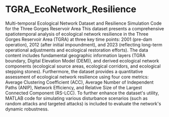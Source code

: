 # TGRA_EcoNetwork_Resilience
Multi-temporal Ecological Network Dataset and Resilience Simulation Code for the Three Gorges Reservoir Area 
This dataset presents a comprehensive spatiotemporal analysis of ecological network resilience in the Three Gorges Reservoir Area (TGRA) at three key time points: 2001 (pre-dam operation), 2012 (after initial impoundment), and 2023 (reflecting long-term operational adjustments and ecological restoration efforts). The data content includes fundamental geographic information layers (TGRA boundary, Digital Elevation Model (DEM)), and derived ecological network components (ecological source areas, ecological corridors, and ecological stepping stones). Furthermore, the dataset provides a quantitative assessment of ecological network resilience using four core metrics: Average Clustering Coefficient (ACC), Average Number of Independent Paths (ANIP), Network Efficiency, and Relative Size of the Largest Connected Component (RS-LCC). To further enhance the dataset's utility, MATLAB code for simulating various disturbance scenarios (such as random attacks and targeted attacks) is included to evaluate the network's dynamic robustness.
